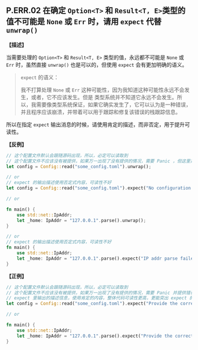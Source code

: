 ## P.ERR.02  在确定  `Option<T>` 和 `Result<T, E>`类型的值不可能是 `None` 或 `Err` 时，请用  `expect` 代替  `unwrap()`

**【描述】**

当需要处理的   `Option<T>` 和 `Result<T, E>` 类型的值，永远都不可能是 `None` 或 `Err` 时，虽然直接 `unwrap()` 也是可以的，但使用 `expect` 会有更加明确的语义。

> `expect` 的语义： 
>
> 我不打算处理 `None` 或 `Err` 这种可能性，因为我知道这种可能性永远不会发生，或者，它不应该发生。但是 类型系统并不知道它永远不会发生。所以，我需要像类型系统保证，如果它确实发生了，它可以认为是一种错误，并且程序应该崩溃，并带着可以用于跟踪和修复该错误的栈跟踪信息。

所以在指定 `expect` 输出消息的时候，请使用肯定的描述，而非否定，用于提升可读性。

**【反例】**

```rust
// 这个配置文件默认会跟随源码出现，所以，必定可以读取到
// 这个配置文件不应该没有被提供，如果万一出现了没有提供的情况，需要 Panic ，但这里并没有提供错误信息，对于调试或使用都没有帮助
let config = Config::read("some_config.toml").unwrap();

// or
// expect 的输出描述使用否定式内容，可读性不好
let config = Config::read("some_config.toml").expect("No configuration file provided"); 

// or

fn main() {
    use std::net::IpAddr;
    let _home: IpAddr = "127.0.0.1".parse().unwrap();
}

// or
// expect 的输出描述使用否定式内容，可读性不好
fn main() {
    use std::net::IpAddr;
    let _home: IpAddr = "127.0.0.1".parse().expect("IP addr parse failed!");
}
```

**【正例】**

```rust
// 这个配置文件默认会跟随源码出现，所以，必定可以读取到
// 这个配置文件不应该没有被提供，如果万一出现了没有提供的情况，需要 Panic 并提供错误信息方便调试，或者让使用者知道原因
// expect 里输出的描述信息，使用肯定的内容，整体代码可读性更高，更能突出 expect 的语义
let config = Config::read("some_config.toml").expect("Provide the correct configuration file"); 

// or

fn main() {
    use std::net::IpAddr;
    let _home: IpAddr = "127.0.0.1".parse().expect("Provide the correct Ip addr");
}
```

